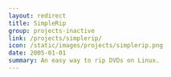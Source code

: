 ```yaml
---
layout: redirect
title: SimpleRip
group: projects-inactive
link: /projects/simplerip/
icon: /static/images/projects/simplerip.png
date: 2005-01-01
summary: An easy way to rip DVDs on Linux.
---
```

